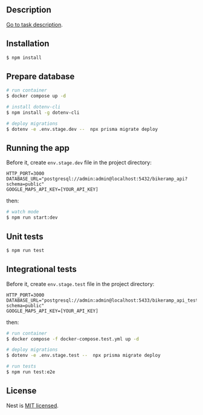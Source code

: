 ## Description

[Go to task description](https://elpassion.notion.site/Bikeramp-API-fa05688d0f6644ee9fa7ab5fe1a30fe3).

## Installation

```bash
$ npm install
```

## Prepare database

```bash
# run container
$ docker compose up -d

# install dotenv-cli
$ npm install -g dotenv-cli

# deploy migrations
$ dotenv -e .env.stage.dev --  npx prisma migrate deploy
```

## Running the app

Before it, create `env.stage.dev` file in the project directory:

```text
HTTP_PORT=3000
DATABASE_URL="postgresql://admin:admin@localhost:5432/bikeramp_api?schema=public"
GOOGLE_MAPS_API_KEY=[YOUR_API_KEY]
```

then:

```bash
# watch mode
$ npm run start:dev
```

## Unit tests

```bash
$ npm run test
```

## Integrational tests

Before it, create `env.stage.test` file in the project directory:

```text
HTTP_PORT=3000
DATABASE_URL="postgresql://admin:admin@localhost:5433/bikeramp_api_test?schema=public"
GOOGLE_MAPS_API_KEY=[YOUR_API_KEY]
```

then:

```bash
# run container
$ docker compose -f docker-compose.test.yml up -d

# deploy migrations
$ dotenv -e .env.stage.test --  npx prisma migrate deploy

# run tests
$ npm run test:e2e
```

## License

Nest is [MIT licensed](LICENSE).
